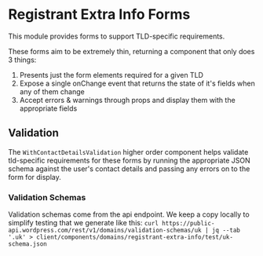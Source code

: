 # Registrant Extra Info Forms

This module provides forms to support TLD-specific requirements.

These forms aim to be extremely thin, returning a component that only does 3
things:

1. Presents just the form elements required for a given TLD
2. Expose a single onChange event that returns the state of it's fields when any of them change
3. Accept errors & warnings through props and display them with the appropriate fields

## Validation

The `WithContactDetailsValidation` higher order component helps validate
tld-specific requirements for these forms by running the appropriate JSON
schema against the user's contact details and passing any errors on to the form
for display.

### Validation Schemas

Validation schemas come from the api endpoint. We keep a copy locally to simplify testing that we generate like this:
`curl https://public-api.wordpress.com/rest/v1/domains/validation-schemas/uk | jq --tab '.uk' > client/components/domains/registrant-extra-info/test/uk-schema.json`

